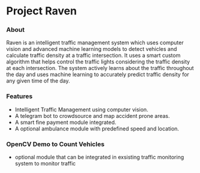 # Project Raven

### About
Raven is an intelligent traffic management system which uses computer vision and advanced machine learning models to detect vehicles and calculate traffic density at a traffic intersection. It uses a smart custom algorithm that helps control the traffic lights considering the traffic density at each intersection. The system actively learns about the traffic throughout the day and uses machine learning to accurately predict traffic density for any given time of the day.

### Features
* Intelligent Traffic Management using computer vision.
* A telegram bot to crowdsource and map accident prone areas.
* A smart fine payment module integrated.
* A optional ambulance module with predefined speed and location.

### OpenCV Demo to Count Vehicles
* optional module that can be integrated in exsisting traffic monitoring system to monitor traffic